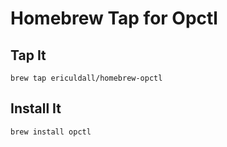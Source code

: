 # Homebrew Tap for Opctl

## Tap It
```
brew tap ericuldall/homebrew-opctl
```

## Install It
```
brew install opctl
```
